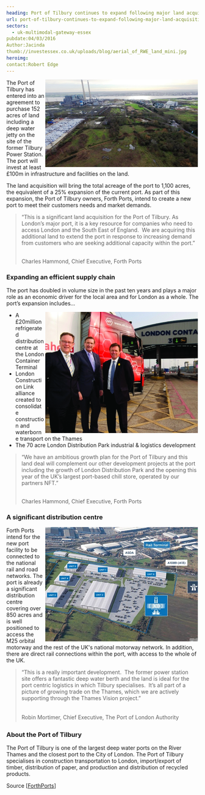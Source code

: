```yaml
---
heading: Port of Tilbury continues to expand following major land acquisition
url: port-of-tilbury-continues-to-expand-following-major-land-acquisition
sectors:
  - uk-multimodal-gateway-essex 
pubdate:04/03/2016
Author:Jacinda
thumb://investessex.co.uk/uploads/blog/aerial_of_RWE_land_mini.jpg
heroimg:
contact:Robert Edge
---
```

<p><img alt='The Port of Tilbury' src='../uploads/blog/aerial_of_RWE_land_700.jpg' style='width: 400px; height: 229px; margin-left: 2px; margin-right: 2px; float: right;'/>The Port of Tilbury has entered into an agreement to purchase 152 acres of land including a deep water jetty on the site of the former Tilbury Power Station. The port will invest at least £100m in infrastructure and facilities on the land.</p><p>The land acquisition will bring the total acreage of the port to 1,100 acres, the equivalent of a 25% expansion of the current port. As part of this expansion, the Port of Tilbury owners, Forth Ports, intend to create a new port to meet their customers needs and market demands.</p><blockquote><p>“This is a significant land acquisition for the Port of Tilbury. As London’s major port, it is a key resource for companies who need to access London and the South East of England.  We are acquiring this additional land to extend the port in response to increasing demand from customers who are seeking additional capacity within the port.”</p><p><br/>Charles Hammond, Chief Executive, Forth Ports</p></blockquote><h3>Expanding an efficient supply chain</h3><p>The port has doubled in volume size in the past ten years and plays a major role as an economic driver for the local area and for London as a whole. The port’s expansion includes…</p><ul><li><img alt='Refrigerated distribution centre at the Port of Tilbury' src='../uploads/blog/Tilbury_PortCentric_distribution_555x440.jpg' style='line-height: 20.8px; width: 400px; height: 317px; margin-left: 2px; margin-right: 2px; float: right;'/>A £20million refrigerated distribution centre at the London Container Terminal</li><li>London Construction Link alliance created to consolidate construction and waterborne transport on the Thames</li><li>The 70 acre London Distribution Park industrial &amp; logistics development</li></ul><blockquote><p>“We have an ambitious growth plan for the Port of Tilbury and this land deal will complement our other development projects at the port including the growth of London Distribution Park and the opening this year of the UK’s largest port-based chill store, operated by our partners NFT.”</p><p><br/>Charles Hammond, Chief Executive, Forth Ports</p></blockquote><h3>A significant distribution centre</h3><p><img alt='London Distribution Park' src='../uploads/blog/LondonDistPk_Tilbury_400.jpg' style='width: 400px; height: 299px; margin-left: 2px; margin-right: 2px; float: right;'/>Forth Ports intend for the new port facility to be connected to the national rail and road networks. The port is already a significant distribution centre covering over 850 acres and is well positioned to access the M25 orbital motorway and the rest of the UK's national motorway network. In addition, there are direct rail connections within the port, with access to the whole of the UK.</p><blockquote><p>“This is a really important development.  The former power station site offers a fantastic deep water berth and the land is ideal for the port centric logistics in which Tilbury specialises.  It’s all part of a picture of growing trade on the Thames, which we are actively supporting through the Thames Vision project.”<br/> </p><p><span style='line-height: 1.6;'>Robin Mortimer, Chief Executive, The Port of London Authority</span></p></blockquote><h3>About the Port of Tilbury</h3><p>The Port of Tilbury is one of the largest deep water ports on the River Thames and the closest port to the City of London. The Port of Tilbury specialises in construction transportation to London, import/export of timber, distribution of paper, and production and distribution of recycled products.</p><p>Source [<a href='https://forthports.co.uk/media/releases/3066/Expansion+plans+announced+for+Port+of+Tilbury/' target='_blank'>ForthPorts</a>]</p>